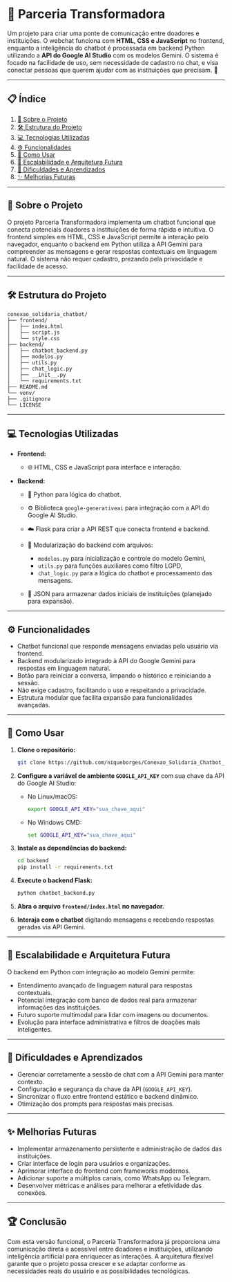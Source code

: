 # 🤝 Parceria Transformadora

Um projeto para criar uma ponte de comunicação entre doadores e instituições. O webchat funciona com **HTML, CSS e JavaScript** no frontend, enquanto a inteligência do chatbot é processada em backend Python utilizando a **API do Google AI Studio** com os modelos Gemini. O sistema é focado na facilidade de uso, sem necessidade de cadastro no chat, e visa conectar pessoas que querem ajudar com as instituições que precisam. 🚀

---

## 📋 Índice

1. [📖 Sobre o Projeto](#-sobre-o-projeto)
2. [🛠️ Estrutura do Projeto](#️-estrutura-do-projeto)
3. [💻 Tecnologias Utilizadas](#-tecnologias-utilizadas)
4. [⚙️ Funcionalidades](#️-funcionalidades)
5. [📂 Como Usar](#-como-usar)
6. [🚀 Escalabilidade e Arquitetura Futura](#-escalabilidade-e-arquitetura-futura)
7. [🚧 Dificuldades e Aprendizados](#-dificuldades-e-aprendizados)
8. [✨ Melhorias Futuras](#-melhorias-futuras)

---

## 📖 Sobre o Projeto

O projeto Parceria Transformadora implementa um chatbot funcional que conecta potenciais doadores a instituições de forma rápida e intuitiva. O frontend simples em HTML, CSS e JavaScript permite a interação pelo navegador, enquanto o backend em Python utiliza a API Gemini para compreender as mensagens e gerar respostas contextuais em linguagem natural. O sistema não requer cadastro, prezando pela privacidade e facilidade de acesso.

---

## 🛠️ Estrutura do Projeto

```
conexao_solidaria_chatbot/
├── frontend/
│   ├── index.html
│   ├── script.js
│   └── style.css
├── backend/
│   ├── chatbot_backend.py
│   ├── modelos.py
│   ├── utils.py
│   ├── chat_logic.py
│   ├── __init__.py
│   └── requirements.txt
├── README.md
└── venv/
├── .gitignore
└── LICENSE 
```

---

## 💻 Tecnologias Utilizadas

* **Frontend:**

  * 🌐 HTML, CSS e JavaScript para interface e interação.
* **Backend:**

  * 🐍 Python para lógica do chatbot.
  * ⚙️ Biblioteca `google-generativeai` para integração com a API do Google AI Studio.
  * ☁️ Flask para criar a API REST que conecta frontend e backend.
  * 🔄 Modularização do backend com arquivos:

    * `modelos.py` para inicialização e controle do modelo Gemini,
    * `utils.py` para funções auxiliares como filtro LGPD,
    * `chat_logic.py` para a lógica do chatbot e processamento das mensagens.
  * 💾 JSON para armazenar dados iniciais de instituições (planejado para expansão).

---

## ⚙️ Funcionalidades

* Chatbot funcional que responde mensagens enviadas pelo usuário via frontend.
* Backend modularizado integrado à API do Google Gemini para respostas em linguagem natural.
* Botão para reiniciar a conversa, limpando o histórico e reiniciando a sessão.
* Não exige cadastro, facilitando o uso e respeitando a privacidade.
* Estrutura modular que facilita expansão para funcionalidades avançadas.

---

## 📂 Como Usar

1. **Clone o repositório:**

   ```bash
   git clone https://github.com/niqueborges/Conexao_Solidaria_Chatbot_Gemini.git
   ```

2. **Configure a variável de ambiente `GOOGLE_API_KEY`** com sua chave da API do Google AI Studio:

   * No Linux/macOS:

     ```bash
     export GOOGLE_API_KEY="sua_chave_aqui"
     ```
   * No Windows CMD:

     ```cmd
     set GOOGLE_API_KEY="sua_chave_aqui"
     ```

3. **Instale as dependências do backend:**

   ```bash
   cd backend
   pip install -r requirements.txt
   ```

4. **Execute o backend Flask:**

   ```bash
   python chatbot_backend.py
   ```

5. **Abra o arquivo `frontend/index.html` no navegador.**

6. **Interaja com o chatbot** digitando mensagens e recebendo respostas geradas via API Gemini.

---

## 🚀 Escalabilidade e Arquitetura Futura

O backend em Python com integração ao modelo Gemini permite:

* Entendimento avançado de linguagem natural para respostas contextuais.
* Potencial integração com banco de dados real para armazenar informações das instituições.
* Futuro suporte multimodal para lidar com imagens ou documentos.
* Evolução para interface administrativa e filtros de doações mais inteligentes.

---

## 🚧 Dificuldades e Aprendizados

* Gerenciar corretamente a sessão de chat com a API Gemini para manter contexto.
* Configuração e segurança da chave da API (`GOOGLE_API_KEY`).
* Sincronizar o fluxo entre frontend estático e backend dinâmico.
* Otimização dos prompts para respostas mais precisas.

---

## ✨ Melhorias Futuras

* Implementar armazenamento persistente e administração de dados das instituições.
* Criar interface de login para usuários e organizações.
* Aprimorar interface do frontend com frameworks modernos.
* Adicionar suporte a múltiplos canais, como WhatsApp ou Telegram.
* Desenvolver métricas e análises para melhorar a efetividade das conexões.

---

## 🏆 Conclusão

Com esta versão funcional, o Parceria Transformadora já proporciona uma comunicação direta e acessível entre doadores e instituições, utilizando inteligência artificial para enriquecer as interações. A arquitetura flexível garante que o projeto possa crescer e se adaptar conforme as necessidades reais do usuário e as possibilidades tecnológicas.
